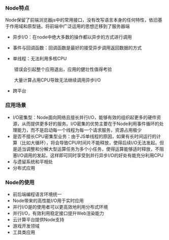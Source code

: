### Node特点

Node保留了前端浏览器js中的常用接口，没有改写语言本身的任何特性，依旧基于作用域和原型链。将前端中广泛运用的思想迁移到了服务器端

+ 异步I/O：在node中绝大多数的操作都以异步的方式进行调用

+ 事件与回调函数：回调函数是最好的接受异步调用返回数据的方式

+ 单线程：无法利用多核CPU

  ​				错误会引起整个应用退出，应用的健壮性值得考验

  ​				大量计算占用CPU导致无法继续调用异步I/O

+ 跨平台



### 应用场景

+ I/O密集型：Node面向网络且擅长并行I/O，能够有效的组织起更多的硬件资源，从而提供更多好的服务。I/O密集的优势主要在于Node利用事件循环的处理能力，而不是启动每一个线程为每一个请求服务，资源占用极少
+ 是否不擅长CPU密集型业务：由于JS单线程的原因，如果有长时间运行的计算（比如大循环），将会导致CPU时间片不能释放，使得后续I/O无法发起。但是适当调整和分解大型运算任务为多个小任务，使得运算能够适时释放，不阻塞I/O调用的发起，这样即可同时享受到并行异步I/O的好处有能充分利用CPU
+ 与遗留系统和平相处
+ 分布式应用



### Node的使用

+ 前后端编程语言环境统一
+ Node带来的高性能I/O用于实时应用
+ 并行I/O是的使用者可以更高效地利用分布式环境
+ 并行I/O，有效利用稳定接口提升Web渲染能力
+ 云计算平台提供Node支持
+ 游戏开发领域
+ 工具类应用

